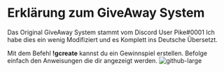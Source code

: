 # Erklärung zum GiveAway System

Das Original GiveAway System stammt vom Discord User Pike#0001
Ich habe dies ein wenig Modifiziert und es Komplett ins Deutsche Übersetzt.

Mit dem Befehl **!gcreate** kannst du ein Gewinnspiel erstellen. Befolge einfach den Anweisungen die dir angezeigt werden.
![github-large](https://i.imgur.com/dmzUq1X.gif)
